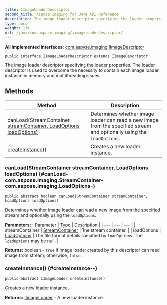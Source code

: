 ```yaml
---
title: IImageLoaderDescriptor
second_title: Aspose.Imaging for Java API Reference
description: The image loader descriptor specifying the loader properties.
type: docs
weight: 134
url: /java/com.aspose.imaging/iimageloaderdescriptor/
---
```

**All Implemented Interfaces:**
[com.aspose.imaging.IImageDescriptor](../../com.aspose.imaging/iimagedescriptor)
```
public interface IImageLoaderDescriptor extends IImageDescriptor
```

The image loader descriptor specifying the loader properties. The loader descriptor is used to overcome the necessity to contain each image loader instance in memory and multithreading issues.
## Methods

| Method | Description |
| --- | --- |
| [canLoad(StreamContainer streamContainer, LoadOptions loadOptions)](#canLoad-com.aspose.imaging.StreamContainer-com.aspose.imaging.LoadOptions-) | Determines whether image loader can read a new image from the specified stream and optionally using the `loadOptions`. |
| [createInstance()](#createInstance--) | Creates a new loader instance. |
### canLoad(StreamContainer streamContainer, LoadOptions loadOptions) {#canLoad-com.aspose.imaging.StreamContainer-com.aspose.imaging.LoadOptions-}
```
public abstract boolean canLoad(StreamContainer streamContainer, LoadOptions loadOptions)
```


Determines whether image loader can read a new image from the specified stream and optionally using the `loadOptions`.

**Parameters:**
| Parameter | Type | Description |
| --- | --- | --- |
| streamContainer | [StreamContainer](../../com.aspose.imaging/streamcontainer) | The stream container. |
| loadOptions | [LoadOptions](../../com.aspose.imaging/loadoptions) | The file format details specified by `loadOptions`. The `loadOptions` may be null. |

**Returns:**
boolean - `true` if image loader created by this descriptor can read image from stream; otherwise, `false`.
### createInstance() {#createInstance--}
```
public abstract IImageLoader createInstance()
```


Creates a new loader instance.

**Returns:**
[IImageLoader](../../com.aspose.imaging/iimageloader) - A new loader instance.
